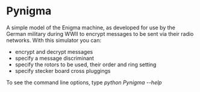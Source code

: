 # Pynigma
A simple model of the Enigma machine, as developed for use by the German military during WWII to encrypt
messages to be sent via their radio networks. With this simulator you can:
- encrypt and decrypt messages
- specify a message discriminant
- specify the rotors to be used, their order and ring setting
- specify stecker board cross pluggings

To see the command line options, type _python Pynigma --help_